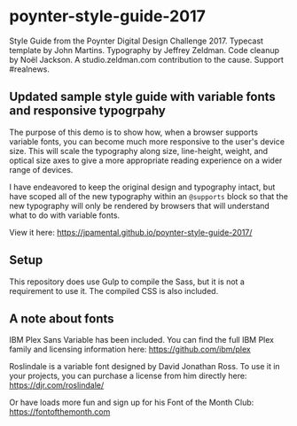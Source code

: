 # poynter-style-guide-2017

Style Guide from the Poynter Digital Design Challenge 2017. Typecast template by John Martins. Typography by Jeffrey Zeldman. Code cleanup by Noël Jackson. A studio.zeldman.com contribution to the cause. Support #realnews.

## Updated sample style guide with variable fonts and responsive typogrpahy

The purpose of this demo is to show how, when a browser supports variable fonts, you can become much more responsive to the user's device size. This will scale the typography along size, line-height, weight, and optical size axes to give a more appropriate reading experience on a wider range of devices.

I have endeavored to keep the original design and typography intact, but have scoped all of the new typography within an `@supports` block so that the new typography will only be rendered by browsers that will understand what to do with variable fonts.

View it here: https://jpamental.github.io/poynter-style-guide-2017/

## Setup

This repository does use Gulp to compile the Sass, but it is not a requirement to use it. The compiled CSS is also included.

## A note about fonts

IBM Plex Sans Variable has been included. You can find the full IBM Plex family and licensing information here: https://github.com/ibm/plex

Roslindale is a variable font designed by David Jonathan Ross. To use it in your projects, you can purchase a license from him directly here: 
https://djr.com/roslindale/

Or have loads more fun and sign up for his Font of the Month Club: 
https://fontofthemonth.com
